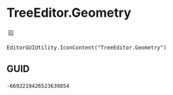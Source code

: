 # TreeEditor.Geometry
![](/img/TreeEditor.Geometry.png)

``` CSharp
EditorGUIUtility.IconContent("TreeEditor.Geometry")
```
## GUID
```
-6692219426523639854
```
